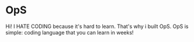 # OpS
Hi!  I HATE CODING because it's hard to learn. That's why i built OpS. OpS is simple: coding language that you can learn in weeks!
